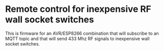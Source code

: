 Remote control for inexpensive RF wall socket switches
======================================================

This is firmware for an AVR/ESP8266 combination that will subscribe to
an MQTT topic and that will send 433 Mhz RF signals to inexpensive wall socket 
switches.
